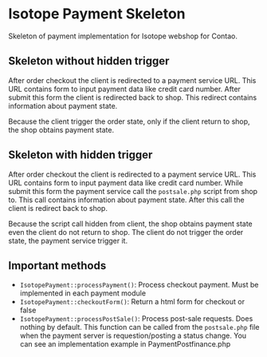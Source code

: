 Isotope Payment Skeleton
========================

Skeleton of payment implementation for Isotope webshop for Contao.


Skeleton without hidden trigger
-------------------------------

After order checkout the client is redirected to a payment service URL. This URL
contains form to input payment data like credit card number. After submit this
form the client is redirected back to shop. This redirect contains information
about payment state.

Because the client trigger the order state, only if the client return to shop,
the shop obtains payment state.  


Skeleton with hidden trigger
----------------------------

After order checkout the client is redirected to a payment service URL. This URL
contains form to input payment data like credit card number. While submit this
form the payment service call the `postsale.php` script from shop to. This call
contains information about payment state. After this call the client is redirect
back to shop.

Because the script call hidden from client, the shop obtains payment state even
the client do not return to shop. The client do not trigger the order state,
the payment service trigger it.


Important methods
-----------------

 - `IsotopePayment::processPayment()`: Process checkout payment. Must be
   implemented in each payment module
 - `IsotopePayment::checkoutForm()`: Return a html form for checkout or false
 - `IsotopePayment::processPostSale()`: Process post-sale requests. Does nothing
   by default. This function can be called from the `postsale.php` file when the
   payment server is requestion/posting a status change. You can see an
   implementation example in PaymentPostfinance.php
